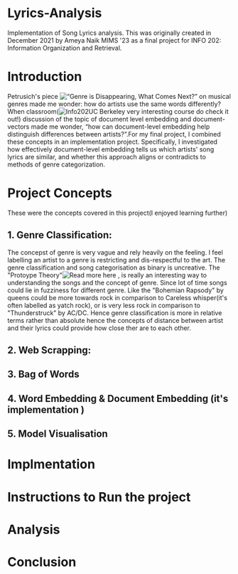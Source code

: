 # Lyrics-Analysis
Implementation of Song Lyrics analysis. 
This was originally created in December 2021 by Ameya Naik MIMS '23 as a final project for INFO 202: Information Organization and Retrieval.

# Introduction 
Petrusich's piece ![“Genre is Disappearing, What Comes Next?”](https://www.newyorker.com/magazine/2021/03/15/genre-is-disappearing-what-comes-next) on musical genres made me wonder: how do artists use the same words differently? When classroom(![Info202](https://www.ischool.berkeley.edu/courses/info/202)UC Berkeley very interesting course do check it out!) discussion of the topic of document level embedding and document-vectors made me wonder, “how can document-level embedding help distinguish differences between artists?”.For my final project, I combined these concepts in an implementation project. Specifically, I investigated how effectively document-level embedding tells us which artists' song lyrics are similar, and whether this approach aligns or contradicts to methods of genre categorization.

# Project Concepts
These were the concepts covered in this project(I enjoyed learning further)
## 1. Genre Classification: 
The concepst of genre is very vague and rely heavily on the feeling. I feel labelling an artist to a genre is restricting and dis-respectful to the art. The genre classification and song categorisation as binary is uncreative. The "Protoype Theory"![Read more here](https://en.wikipedia.org/wiki/Prototype_theory) , is really an interesting way to understanding the songs and the concept of genre. Since lot of time songs could lie in fuzziness for different genre. Like the "Bohemian Rapsody" by queens could be more towards rock in comparison to Careless whisper(it's often labelled as yatch rock), or is very less rock in comparison to "Thunderstruck" by AC/DC. Hence genre classification is more in relative terms rather than absolute hence the concepts of distance between artist and their lyrics could provide how close ther are to each other.
## 2. Web Scrapping:

## 3. Bag of Words
## 4. Word Embedding & Document Embedding (it's implementation ) 
## 5. Model Visualisation
# Implmentation
# Instructions to Run the project
# Analysis
# Conclusion
